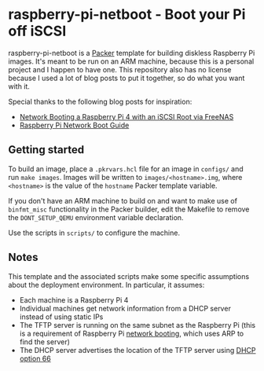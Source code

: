 # raspberry-pi-netboot - Boot your Pi off iSCSI

raspberry-pi-netboot is a [Packer][packer] template for building diskless Raspberry Pi images. It's meant to be run on an ARM machine, because this is a personal project and I happen to have one. This repository also has no license because I used a lot of blog posts to put it together, so do what you want with it.

Special thanks to the following blog posts for inspiration:

* [Network Booting a Raspberry Pi 4 with an iSCSI Root via FreeNAS][sw-nas]
* [Raspberry Pi Network Boot Guide][rpi-boot]

[packer]: https://www.packer.io/
[sw-nas]: https://shawnwilsher.com/2020/05/network-booting-a-raspberry-pi-4-with-an-iscsi-root-via-freenas/
[rpi-boot]: https://warmestrobot.com/blog/2021/6/21/raspberry-pi-network-boot-guide

## Getting started

To build an image, place a `.pkrvars.hcl` file for an image in `configs/` and run `make images`. Images will be written to `images/<hostname>.img`, where `<hostname>` is the value of the `hostname` Packer template variable.

If you don't have an ARM machine to build on and want to make use of `binfmt_misc` functionality in the Packer builder, edit the Makefile to remove the `DONT_SETUP_QEMU` environment variable declaration.

Use the scripts in `scripts/` to configure the machine.

## Notes

This template and the associated scripts make some specific assumptions about the deployment environment. In particular, it assumes:

* Each machine is a Raspberry Pi 4
* Individual machines get network information from a DHCP server instead of using static IPs
* The TFTP server is running on the same subnet as the Raspberry Pi (this is a requirement of Raspberry Pi [network booting][net-boot], which uses ARP to find the server)
* The DHCP server advertises the location of the TFTP server using [DHCP option 66][rfc-2132]

[net-boot]: https://www.raspberrypi.com/documentation/computers/raspberry-pi.html#network-booting
[rfc-2132]: https://www.rfc-editor.org/rfc/rfc2132#section-9.4
